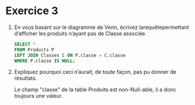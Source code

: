 # Exercice 3

1. En vous basant sur le diagramme de Venn, écrivez larequêtepermettant d’afficher les produits n’ayant pas de Classe associée.

    ```sql
    SELECT *
    FROM Produits P
    LEFT JOIN Classes C ON P.classe = C.classe
    WHERE P.classe IS NULL;
    ```

2. Expliquez pourquoi ceci n’aurait, de toute façon, pas pu donner de résultats.

    Le champ "classe" de la table Produits est non-Null-able, il a donc toujours une valeur.
